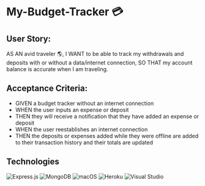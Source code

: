 # My-Budget-Tracker 💳

## User Story:
AS AN avid traveler 🌎, I WANT to be able to track my withdrawals and deposits with or without a data/internet connection, SO THAT my account balance is accurate when I am traveling. 

## Acceptance Criteria:
* GIVEN a budget tracker without an internet connection
* WHEN the user inputs an expense or deposit
* THEN they will receive a notification that they have added an expense or deposit
* WHEN the user reestablishes an internet connection
* THEN the deposits or expenses added while they were offline are added to their transaction history and their totals are updated


## Technologies
![Express.js](https://img.shields.io/badge/express.js-%23404d59.svg?style=for-the-badge&logo=express&logoColor=%2361DAFB) ![MongoDB](https://img.shields.io/badge/MongoDB-%234ea94b.svg?style=for-the-badge&logo=mongodb&logoColor=white) ![macOS](https://img.shields.io/badge/mac%20os-000000?style=for-the-badge&logo=macos&logoColor=F0F0F0)  ![Heroku](https://img.shields.io/badge/heroku-%23430098.svg?style=for-the-badge&logo=heroku&logoColor=white) ![Visual Studio](https://img.shields.io/badge/Visual%20Studio-5C2D91.svg?style=for-the-badge&logo=visual-studio&logoColor=white)

